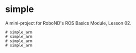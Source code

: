 # simple
A mini-project for RoboND's ROS Basics Module, Lesson 02.

```
# simple_arm
# simple_arm
# simple_arm
# simple_arm
